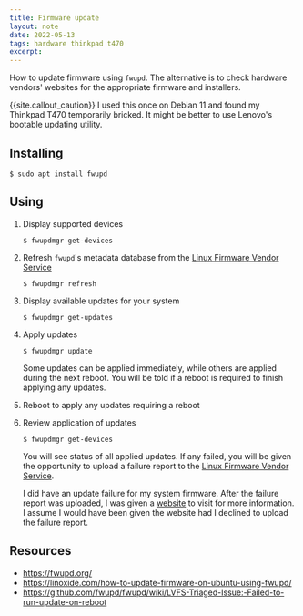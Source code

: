 ```yaml
---
title: Firmware update
layout: note
date: 2022-05-13
tags: hardware thinkpad t470
excerpt:
---
```



How to update firmware using `fwupd`. The alternative is to check hardware
vendors' websites for the appropriate firmware and installers.

{{site.callout_caution}} I used this once on Debian 11 and found my Thinkpad T470 temporarily bricked. It might be better to use Lenovo's bootable updating utility.

## Installing

```shell
$ sudo apt install fwupd
```

## Using

1. Display supported devices
    ```shell
    $ fwupdmgr get-devices
    ```

2. Refresh `fwupd`'s metadata database from the
    [Linux Firmware Vendor Service](https://fwupd.org/)
    ```shell
    $ fwupdmgr refresh
    ```

3. Display available updates for your system
    ```shell
    $ fwupdmgr get-updates
    ```

4. Apply updates
    ```shell
    $ fwupdmgr update
    ```

    Some updates can be applied immediately, while others are applied during
    the next reboot. You will be told if a reboot is required to finish
    applying any updates.

5. Reboot to apply any updates requiring a reboot

6. Review application of updates
    ```shell
    $ fwupdmgr get-devices
    ```

    You will see status of all applied updates. If any failed, you will be given
    the opportunity to upload a failure report to the [Linux Firmware Vendor
    Service](https://fwupd.org/).

    I did have an update failure for my system firmware. After the failure
    report was uploaded, I was given a [website](https://github.com/fwupd/fwupd/wiki/LVFS-Triaged-Issue:-Failed-to-run-update-on-reboot) to visit for more
    information. I assume I would have been given the website had I declined to upload the failure report.

## Resources
- https://fwupd.org/
- https://linoxide.com/how-to-update-firmware-on-ubuntu-using-fwupd/
- https://github.com/fwupd/fwupd/wiki/LVFS-Triaged-Issue:-Failed-to-run-update-on-reboot
